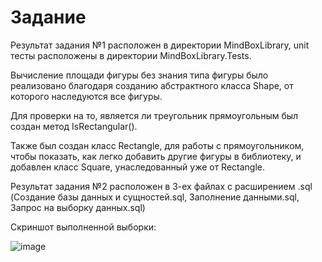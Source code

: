 # Задание

Результат задания №1 расположен в директории MindBoxLibrary, unit тесты расположены в директории MindBoxLibrary.Tests.

Вычисление площади фигуры без знания типа фигуры было реализовано благодаря созданию абстрактного класса Shape, от которого наследуются все фигуры.

Для проверки на то, является ли треугольник прямоугольным был создан метод IsRectangular(). 

Также был создан класс Rectangle, для работы с прямоугольником, чтобы показать, как легко добавить другие фигуры в библиотеку, и добавлен класс Square, унаследованный уже от Rectangle. 

Результат задания №2 расположен в 3-ех файлах с расширением .sql (Создание базы данных и сущностей.sql, Заполнение данными.sql, Запрос на выборку данных.sql)

Скриншот выполненной выборки:


![image](https://user-images.githubusercontent.com/76443145/179091694-95d72abc-54a2-41d2-946a-1488bbf3a888.png)
